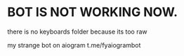 # BOT IS NOT WORKING NOW.
there is no keyboards folder because its too raw




my strange bot on aiogram
t.me/fyaiogrambot
